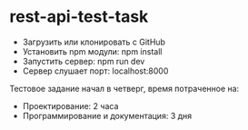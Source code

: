 # rest-api-test-task
* Загрузить или клонировать с GitHub
* Установить npm модули: npm install
* Запустить сервер:  npm run dev
* Сервер слушает порт: localhost:8000

Тестовое задание начал в четверг, время потраченное на:
* Проектирование: 2 часа
* Программирование и документация: 3 дня
